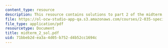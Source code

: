 ```yaml
---
content_type: resource
description: This resource contains solutions to part 2 of the midterm exam.
file: https://ol-ocw-studio-app-qa.s3.amazonaws.com/courses/2-035-special-topics-in-mathematics-with-applications-linear-algebra-and-the-calculus-of-variations-spring-2007/71bbeb2dea3a4d05b752d4b52cc1694c_midterm_2_sol.pdf
file_type: application/pdf
resourcetype: Document
title: midterm_2_sol.pdf
uid: 71bbeb2d-ea3a-4d05-b752-d4b52cc1694c
---
```

